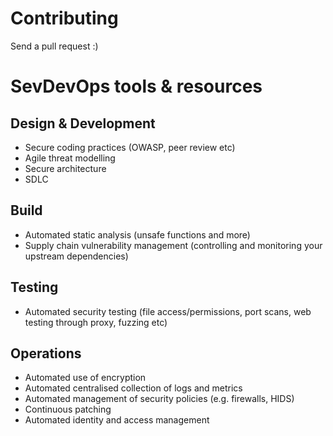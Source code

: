 # Contributing

Send a pull request :)

# SevDevOps tools & resources

## Design & Development

* Secure coding practices (OWASP, peer review etc)
* Agile threat modelling
* Secure architecture
* SDLC

## Build

* Automated static analysis (unsafe functions and more)
* Supply chain vulnerability management (controlling and monitoring your upstream dependencies)

## Testing

* Automated security testing (file access/permissions, port scans, web testing through proxy, fuzzing etc)

## Operations

* Automated use of encryption
* Automated centralised collection of logs and metrics
* Automated management of security policies (e.g. firewalls, HIDS)
* Continuous patching
* Automated identity and access management
